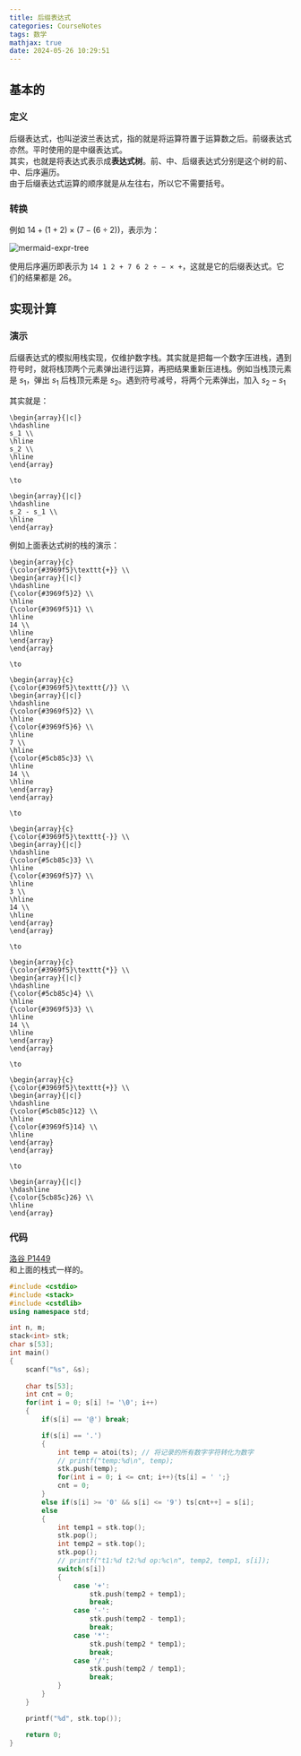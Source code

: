 ```yaml
---
title: 后缀表达式
categories: CourseNotes
tags: 数学
mathjax: true
date: 2024-05-26 10:29:51
---
```


## 基本的
### 定义
后缀表达式，也叫逆波兰表达式，指的就是将运算符置于运算数之后。前缀表达式亦然。平时使用的是中缀表达式。  
其实，也就是将表达式表示成**表达式树**。前、中、后缀表达式分别是这个树的前、中、后序遍历。  
由于后缀表达式运算的顺序就是从左往右，所以它不需要括号。

<!--more-->

### 转换

例如 $14 + (1 + 2) \times (7 - (6 \div 2))$，表示为：

![mermaid-expr-tree](https://mermaid.ink/svg/pako:eNpd0E0KwjAQBeCrlHEzWoM09kfq1hvoMpvQplZoE4kJIuLdHa2N1qzyvQmPIXeoTK2ghKYz16qV1kWHndARHZ0gJvP5BxyRB6wR84D0d5IhFgE5FaSjTEx98Vf8VwvEGU-ybQhWryAtvgGjYFNw_k5CY8QYo0X_zMeSgesp07HxTbOaUGfjRsM0TqZmYf3heT61WcASemV7earpU--vqQDXql4JKOlaq0b6zgkQ-kFPpXdmf9MVlM56tQRr_LGFspHdheTPtXRqd5JHK_tP-ngCh9psJw)

使用后序遍历即表示为 $\mathtt{14 \ \ 1 \ \ 2 \ \ + \ \ 7 \ \ 6 \ \ 2 \ \ \div \ \ - \ \ \times \ \ +}$，这就是它的后缀表达式。它们的结果都是 $26$。

## 实现计算
### 演示
后缀表达式的模拟用栈实现，仅维护数字栈。其实就是把每一个数字压进栈，遇到符号时，就将栈顶两个元素弹出进行运算，再把结果重新压进栈。例如当栈顶元素是 $s_1$，弹出 $s_1$ 后栈顶元素是 $s_2$。遇到符号减号，将两个元素弹出，加入 $s_2 - s_1$

其实就是：

```mathKatex
\begin{array}{|c|}
\hdashline
s_1 \\
\hline
s_2 \\
\hline
\end{array}

\to

\begin{array}{|c|}
\hdashline
s_2 - s_1 \\
\hline
\end{array}
```

例如上面表达式树的栈的演示：

```mathKatex
\begin{array}{c}
{\color{#3969f5}\texttt{+}} \\
\begin{array}{|c|}
\hdashline
{\color{#3969f5}2} \\
\hline
{\color{#3969f5}1} \\
\hline
14 \\
\hline
\end{array}
\end{array}

\to

\begin{array}{c}
{\color{#3969f5}\texttt{/}} \\
\begin{array}{|c|}
\hdashline
{\color{#3969f5}2} \\
\hline
{\color{#3969f5}6} \\
\hline
7 \\
\hline
{\color{#5cb85c}3} \\
\hline
14 \\
\hline
\end{array}
\end{array}

\to

\begin{array}{c}
{\color{#3969f5}\texttt{-}} \\
\begin{array}{|c|}
\hdashline
{\color{#5cb85c}3} \\
\hline
{\color{#3969f5}7} \\
\hline
3 \\
\hline
14 \\
\hline
\end{array}
\end{array}

\to

\begin{array}{c}
{\color{#3969f5}\texttt{*}} \\
\begin{array}{|c|}
\hdashline
{\color{#5cb85c}4} \\
\hline
{\color{#3969f5}3} \\
\hline
14 \\
\hline
\end{array}
\end{array}

\to

\begin{array}{c}
{\color{#3969f5}\texttt{+}} \\
\begin{array}{|c|}
\hdashline
{\color{#5cb85c}12} \\
\hline
{\color{#3969f5}14} \\
\hline
\end{array}
\end{array}

\to

\begin{array}{|c|}
\hdashline
{\color{5cb85c}26} \\
\hline
\end{array}
```

### 代码

[洛谷 P1449](https://www.luogu.com.cn/problem/P1449)  
和上面的栈式一样的。

```cpp
#include <cstdio>
#include <stack>
#include <cstdlib>
using namespace std;

int n, m;
stack<int> stk;
char s[53];
int main()
{
    scanf("%s", &s);
    
    char ts[53];
    int cnt = 0;
    for(int i = 0; s[i] != '\0'; i++)
    {
        if(s[i] == '@') break;

        if(s[i] == '.')
        {
            int temp = atoi(ts); // 将记录的所有数字字符转化为数字
            // printf("temp:%d\n", temp);
            stk.push(temp);
            for(int i = 0; i <= cnt; i++){ts[i] = ' ';}
            cnt = 0;
        }
        else if(s[i] >= '0' && s[i] <= '9') ts[cnt++] = s[i];
        else
        {
            int temp1 = stk.top();
            stk.pop();
            int temp2 = stk.top();
            stk.pop();
            // printf("t1:%d t2:%d op:%c\n", temp2, temp1, s[i]);
            switch(s[i])
            {
                case '+':
                    stk.push(temp2 + temp1);
                    break;
                case '-':
                    stk.push(temp2 - temp1);
                    break;
                case '*':
                    stk.push(temp2 * temp1);
                    break;
                case '/':
                    stk.push(temp2 / temp1);
                    break;
            }
        }
    }

    printf("%d", stk.top());

    return 0;
}
```